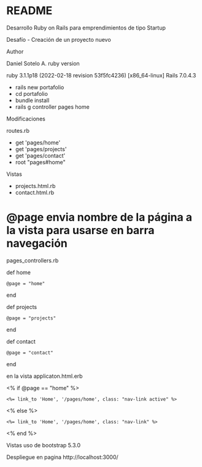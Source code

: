 # README

Desarrollo Ruby on Rails para emprendimientos de tipo Startup

Desafío - Creación de un proyecto nuevo

Author

Daniel Sotelo A.
ruby version

ruby 3.1.1p18 (2022-02-18 revision 53f5fc4236) [x86_64-linux]
Rails 7.0.4.3

- rails new portafolio
- cd portafolio
- bundle install
- rails g controller pages home

Modificaciones

routes.rb
- get 'pages/home'
- get 'pages/projects'
- get 'pages/contact'
- root "pages#home"

Vistas
- projects.html.rb
- contact.html.rb


# @page envia nombre de la página a la vista para usarse en barra navegación
pages_controllers.rb

  def home

    @page = "home"

  end

  def projects

    @page = "projects"

  end

  def contact

    @page = "contact"

  end

en la vista applicaton.html.erb

<% if @page == "home" %>

    <%= link_to 'Home', '/pages/home', class: "nav-link active" %>

<% else %>

    <%= link_to 'Home', '/pages/home', class: "nav-link" %>

<% end %>

Vistas uso de bootstrap 5.3.0

Despliegue en pagina http://localhost:3000/
